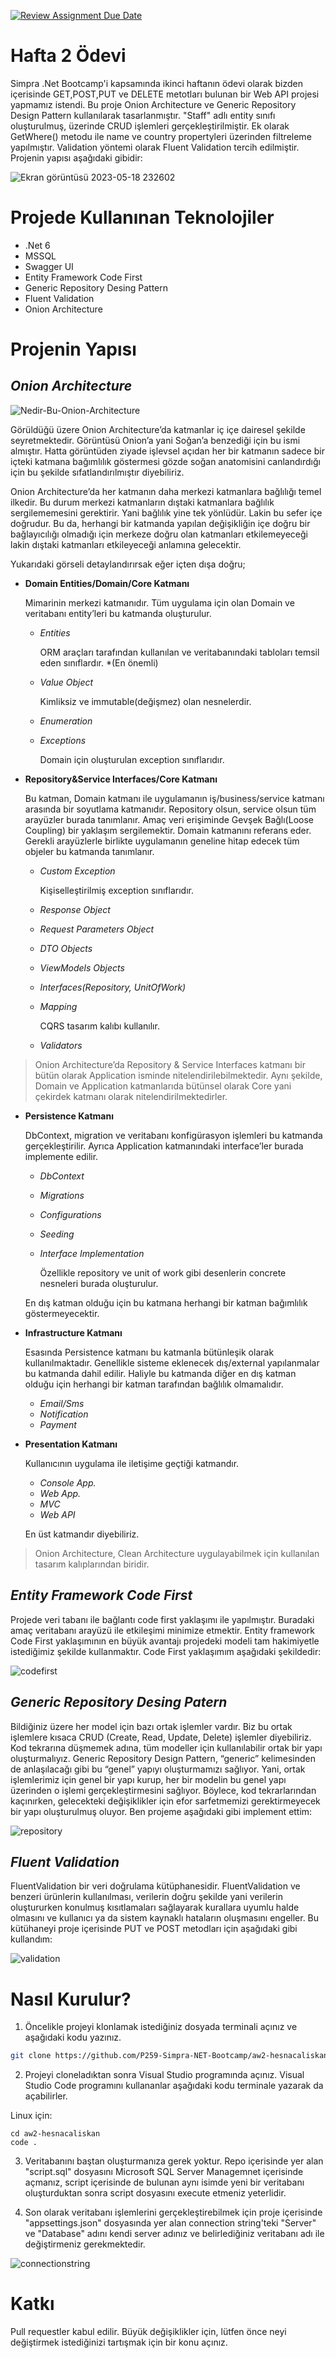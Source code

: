 [![Review Assignment Due Date](https://classroom.github.com/assets/deadline-readme-button-24ddc0f5d75046c5622901739e7c5dd533143b0c8e959d652212380cedb1ea36.svg)](https://classroom.github.com/a/iGZu94G3)
# Hafta 2 Ödevi

Simpra .Net Bootcamp'i kapsamında ikinci haftanın ödevi olarak bizden içerisinde GET,POST,PUT ve DELETE metotları bulunan bir Web API projesi yapmamız istendi. Bu proje Onion Architecture ve Generic Repository Design Pattern kullanılarak tasarlanmıştır. "Staff" adlı entity sınıfı oluşturulmuş, üzerinde CRUD işlemleri gerçekleştirilmiştir. Ek olarak GetWhere() metodu ile name ve country propertyleri üzerinden filtreleme yapılmıştır. Validation yöntemi olarak Fluent Validation tercih edilmiştir. Projenin yapısı aşağıdaki gibidir:

![Ekran görüntüsü 2023-05-18 232602](https://github.com/P259-Simpra-NET-Bootcamp/aw2-hesnacaliskan/assets/56639245/ff056c6e-34e4-430d-a091-6df61fce33e8)


# Projede Kullanınan Teknolojiler
* .Net 6
* MSSQL
* Swagger UI
* Entity Framework Code First
* Generic Repository Desing Pattern
* Fluent Validation
* Onion Architecture

# Projenin Yapısı
## *Onion Architecture*
![Nedir-Bu-Onion-Architecture](https://github.com/P259-Simpra-NET-Bootcamp/aw2-hesnacaliskan/assets/56639245/62285155-463c-43f7-a522-a2f3940b8303)

Görüldüğü üzere Onion Architecture’da katmanlar iç içe dairesel şekilde seyretmektedir. Görüntüsü Onion’a yani Soğan’a benzediği için bu ismi almıştır. Hatta görüntüden ziyade işlevsel açıdan her bir katmanın sadece bir içteki katmana bağımlılık göstermesi gözde soğan anatomisini canlandırdığı için bu şekilde sıfatlandırılmıştır diyebiliriz.

Onion Architecture’da her katmanın daha merkezi katmanlara bağlılığı temel ilkedir. Bu durum merkezi katmanların dıştaki katmanlara bağlılık sergilememesini gerektirir. Yani bağlılık yine tek yönlüdür. Lakin bu sefer içe doğrudur. Bu da, herhangi bir katmanda yapılan değişikliğin içe doğru bir bağlayıcılığı olmadığı için merkeze doğru olan katmanları etkilemeyeceği lakin dıştaki katmanları etkileyeceği anlamına gelecektir.

Yukarıdaki görseli detaylandırırsak eğer içten dışa doğru;

* **Domain Entities/Domain/Core Katmanı**

   Mimarinin merkezi katmanıdır. Tüm uygulama için olan Domain ve veritabanı entity’leri bu katmanda oluşturulur.
  * *Entities*

    ORM araçları tarafından kullanılan ve veritabanındaki tabloları temsil eden sınıflardır. *(En önemli)

  * *Value Object*
  
    Kimliksiz ve immutable(değişmez) olan nesnelerdir.
    
  * *Enumeration*
  
  * *Exceptions*

    Domain için oluşturulan exception sınıflarıdır.

* **Repository&Service Interfaces/Core Katmanı**

  Bu katman, Domain katmanı ile uygulamanın iş/business/service katmanı arasında bir soyutlama katmanıdır. Repository olsun, service olsun tüm arayüzler burada tanımlanır. Amaç veri         erişiminde Gevşek Bağlı(Loose Coupling) bir yaklaşım sergilemektir. Domain katmanını referans eder. Gerekli arayüzlerle birlikte uygulamanın geneline hitap edecek tüm objeler bu katmanda   tanımlanır.

  * *Custom Exception*
    
    Kişiselleştirilmiş exception sınıflarıdır.

  * *Response Object*
  * *Request Parameters Object*
  * *DTO Objects*
  * *ViewModels Objects*
  * *Interfaces(Repository, UnitOfWork)*
  * *Mapping*
     
     CQRS tasarım kalıbı kullanılır.
  * *Validators*

>Onion Architecture’da Repository & Service Interfaces katmanı bir bütün olarak Application isminde nitelendirilebilmektedir. Aynı şekilde, Domain ve Application katmanlarıda bütünsel olarak Core yani çekirdek katmanı olarak nitelendirilmektedirler.

* **Persistence Katmanı**

  DbContext, migration ve veritabanı konfigürasyon işlemleri bu katmanda gerçekleştirilir. Ayrıca Application katmanındaki interface’ler burada implemente edilir.
  * *DbContext*
  * *Migrations*
  * *Configurations*
  * *Seeding*
  * *Interface Implementation*
     
     Özellikle repository ve unit of work gibi desenlerin concrete nesneleri burada oluşturulur.

  En dış katman olduğu için bu katmana herhangi bir katman bağımlılık göstermeyecektir.

* **Infrastructure Katmanı**
  
  Esasında Persistence katmanı bu katmanla bütünleşik olarak kullanılmaktadır. Genellikle sisteme eklenecek dış/external yapılanmalar bu katmanda dahil edilir. Haliyle bu katmanda diğer en   dış katman olduğu için herhangi bir katman tarafından bağlılık olmamalıdır.
  * *Email/Sms*
  * *Notification*
  * *Payment*

* **Presentation Katmanı**

  Kullanıcının uygulama ile iletişime geçtiği katmandır.
  * *Console App.*
  * *Web App.*
  * *MVC*
  * *Web API*

  En üst katmandır diyebiliriz.

>Onion Architecture, Clean Architecture uygulayabilmek için kullanılan tasarım kalıplarından biridir.

## *Entity Framework Code First*

Projede veri tabanı ile bağlantı code first yaklaşımı ile yapılmıştır. Buradaki amaç veritabanı arayüzü ile etkileşimi minimize etmektir. Entity framework Code First yaklaşımının en büyük avantajı projedeki modeli tam hakimiyetle istediğimiz şekilde kullanmaktır. Code First yaklaşımım aşağıdaki şekildedir:

![codefirst](https://github.com/P259-Simpra-NET-Bootcamp/aw2-hesnacaliskan/assets/56639245/226087d4-8aee-42e0-84d9-cae2557eb4a7)

## *Generic Repository Desing Patern*

Bildiğiniz üzere her model için bazı ortak işlemler vardır. Biz bu ortak işlemlere kısaca CRUD (Create, Read, Update, Delete) işlemler diyebiliriz. Kod tekrarına düşmemek adına, tüm modeller için kullanılabilir ortak bir yapı oluşturmalıyız. Generic Repository Design Pattern, “generic” kelimesinden de anlaşılacağı gibi bu “genel” yapıyı oluşturmamızı sağlıyor. Yani, ortak işlemlerimiz için genel bir yapı kurup, her bir modelin bu genel yapı üzerinden o işlemi gerçekleştirmesini sağlıyor. Böylece, kod tekrarlarından kaçınırken, gelecekteki değişiklikler için efor sarfetmemizi gerektirmeyecek bir yapı oluşturulmuş oluyor. Ben projeme aşağıdaki gibi implement ettim: 

![repository](https://github.com/P259-Simpra-NET-Bootcamp/aw2-hesnacaliskan/assets/56639245/3529d84d-e9e4-4623-bb8f-b3583b5fba0a)

## *Fluent Validation*

FluentValidation bir veri doğrulama kütüphanesidir. FluentValidation ve benzeri ürünlerin kullanılması, verilerin doğru şekilde yani verilerin oluştururken konulmuş kısıtlamaları sağlayarak kurallara uyumlu halde olmasını ve kullanıcı ya da sistem kaynaklı hataların oluşmasını engeller. Bu kütühaneyi proje içerisinde PUT ve POST metodları için aşağıdaki gibi kullandım:

![validation](https://github.com/P259-Simpra-NET-Bootcamp/aw2-hesnacaliskan/assets/56639245/aa998aa0-9e0e-48f4-8884-949fabc84001)

# Nasıl Kurulur?
1. Öncelikle projeyi klonlamak istediğiniz dosyada terminali açınız ve aşağıdaki kodu yazınız.

```bash
git clone https://github.com/P259-Simpra-NET-Bootcamp/aw2-hesnacaliskan.git
```

2. Projeyi cloneladıktan sonra Visual Studio programında açınız. Visual Studio Code programını kullananlar aşağıdaki kodu terminale yazarak da açabilirler.

Linux için:
```linux
cd aw2-hesnacaliskan
code .
```
3. Veritabanını baştan oluşturmanıza gerek yoktur. Repo içerisinde yer alan "script.sql" dosyasını Microsoft SQL Server Managemnet içerisinde açmanız, script içerisinde de bulunan aynı isimde yeni bir veritabanı oluşturduktan sonra script dosyasını execute etmeniz yeterlidir.

4.  Son olarak veritabanı işlemlerini gerçekleştirebilmek için proje içerisinde "appsettings.json" dosyasında yer alan  connection string'teki "Server" ve "Database" adını kendi server adınız ve belirlediğiniz veritabanı adı ile değiştirmeniz gerekmektedir.

![connectionstring](https://github.com/P259-Simpra-NET-Bootcamp/aw2-hesnacaliskan/assets/56639245/02d5ed6e-a645-4f84-81a4-4959fe3e2c4e)

# Katkı

Pull requestler kabul edilir. Büyük değişiklikler için, lütfen önce neyi değiştirmek istediğinizi tartışmak için bir konu açınız.


